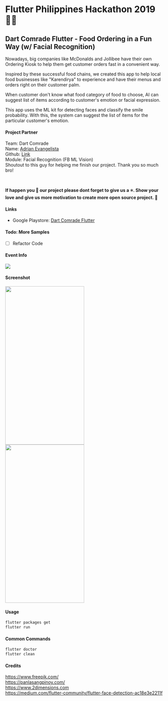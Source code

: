 <!--
 Copyright 2019 John Andrew Asaria (email: asaria_ja@yahoo.com). All rights reserved.
-->

# Flutter Philippines Hackathon 2019 🐱‍💻

## Dart Comrade Flutter - Food Ordering in a Fun Way (w/ Facial Recognition)

<!-- My first open source project made in FLUTTER.  📱🚀💖 <br> -->

Nowadays, big companies like McDonalds and Jollibee have their own Ordering Kiosk to help them get customer orders fast in a convenient way.

Inspired by these successful food chains, we created this app to help local food businesses like "Karendirya" to experience and have their menus and orders right on their customer palm.

When customer don't know what food category of food to choose, AI can suggest list of items according to customer's emotion or facial expression.

This app uses the ML kit for detecting faces and classify the smile probability. With this, the system can suggest the list of items for the particular customer's emotion.

 
#### Project Partner
Team: Dart Comrade <br>
Name: [Adrian Evangelista](https://github.com/adriane-macer) <br>
Github: [Link](https://github.com/adriane-macer/intelligent_ordering_system_app) <br>
Module: Facial Recognition (FB ML Vision) <br>
Shoutout to this guy for helping me finish our project. Thank you so much bro!




<br>


**If happen you 💖 our project please dont forget to give us a ⭐. Show your love and give us more motivation to create more open source project. 🤝**

#### Links
- Google Playstore: [Dart Comrade Flutter](https://play.google.com/store/apps/details?id=com.jaasaria.fh2019) 


#### Todo: More Samples
- [ ] Refactor Code 


#### Event Info
<kbd><img src="https://github.com/jaasaria/flutter.FH2019/blob/master/sreenshots/banner.jpg?raw=true"> </kbd>

#### Screenshot
<kbd><img src="https://github.com/jaasaria/flutter.FH2019/blob/master/sreenshots/home.jpg?raw=true" width="250" height="500"> </kbd>
<kbd><img src="https://github.com/jaasaria/flutter.FH2019/blob/master/sreenshots/gif.gif?raw=true" width="250" height="500"> </kbd>



#### Usage
``` bash
flutter packages get
flutter run
```

#### Common Commands
``` bash
flutter doctor
flutter clean
```

#### Credits
https://www.freepik.com/ <br>
https://panlasangpinoy.com/ <br>
https://www.2dimensions.com <br>
https://medium.com/flutter-community/flutter-face-detection-ac18e3e2211f

